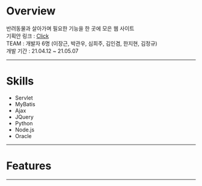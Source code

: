 # Overview   
반려동물과 살아가며 필요한 기능을 한 곳에 모은 웹 사이트   
기획안 링크 : [Click](https://www.notion.so/9e7fe502eb814e82a649b57b8a466582 "notion link")   
TEAM : 개발자 6명 (이장근, 박관우, 심희주, 김인겸, 한지현, 김정규)   
개발 기간 : 21.04.12 ~ 21.05.07 

-------------
# Skills   
* Servlet   
* MyBatis   
* Ajax   
* JQuery   
* Python   
* Node.js   
* Oracle    

-------------
# Features   

-------------   

